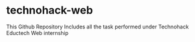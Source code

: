 # technohack-web
This Github Repository Includes all the task performed under Technohack Eductech Web internship
